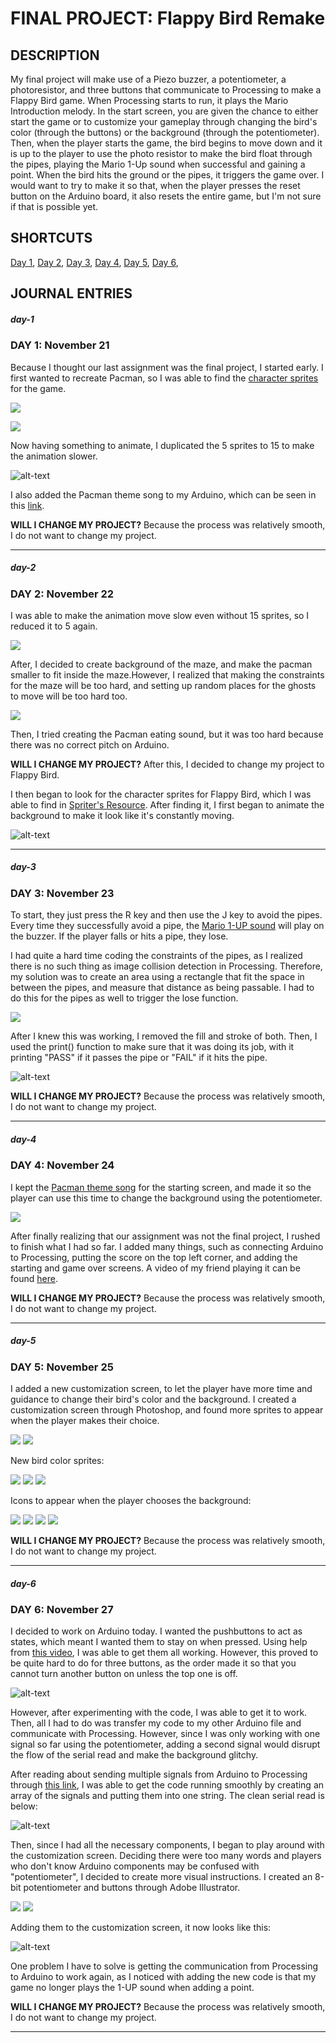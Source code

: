 # FINAL PROJECT: Flappy Bird Remake

## DESCRIPTION

My final project will make use of a Piezo buzzer, a potentiometer, a photoresistor, and three buttons that communicate to Processing to make a Flappy Bird game. When Processing starts to run, it plays the Mario Introduction melody. In the start screen, you are given the chance to either start the game or to customize your gameplay through changing the bird's color (through the buttons) or the background (through the potentiometer). Then, when the player starts the game, the bird begins to move down and it is up to the player to use the photo resistor to make the bird float through the pipes, playing the Mario 1-Up sound when successful and gaining a point. When the bird hits the ground or the pipes, it triggers the game over. I would want to try to make it so that, when the player presses the reset button on the Arduino board, it also resets the entire game, but I'm not sure if that is possible yet.

## SHORTCUTS
[Day 1](journal.md#day-1), [Day 2](journal.md#day-2), [Day 3](journal.md#day-3), [Day 4](journal.md#day-4), [Day 5](journal.md#day-5), [Day 6](journal.md#day-6), 

## JOURNAL ENTRIES

##### day-1
### DAY 1: November 21

Because I thought our last assignment was the final project, I started early. I first wanted to recreate Pacman, so I was able to find the [character sprites](https://www.spriters-resource.com/game_boy_advance/namcomuseum/sheet/22732/) for the game.

![](images/pacmansheet.png)

![](images/pacmansprites.png)

 Now having something to animate, I duplicated the 5 sprites to 15 to make the animation slower.

![alt-text](images/pacmanmove.gif)

I also added the Pacman theme song to my Arduino, which can be seen in this [link](https://youtu.be/12gmkMfC8Mk).

**WILL I CHANGE MY PROJECT?** Because the process was relatively smooth, I do not want to change my project.

--------------------

##### day-2
### DAY 2: November 22

 I was able to make the animation move slow even without 15 sprites, so I reduced it to 5 again.
 
 ![](images/pacmannewsprites.png)
 
 After, I decided to create background of the maze, and make the pacman smaller to fit inside the maze.However, I realized that making the constraints for the maze will be too hard, and setting up random places for the ghosts to move will be too hard too.
 
 ![](images/pacmanbg.png)
 
 Then, I tried creating the Pacman eating sound, but it was too hard because there was no correct pitch on Arduino.
 
 **WILL I CHANGE MY PROJECT?** After this, I decided to change my project to Flappy Bird.
 
 I then began to look for the character sprites for Flappy Bird, which I was able to find in [Spriter's Resource](https://www.spriters-resource.com/mobile/flappybird/sheet/59537/). After finding it, I first began to animate the background to make it look like it's constantly moving.
 
 ![alt-text](images/birdmove1.gif)
 
 --------------------
 
 ##### day-3
 ### DAY 3: November 23
 
To start, they just press the R key and then use the J key to avoid the pipes. Every time they successfully avoid a pipe, the [Mario 1-UP sound](https://bikeshedeffect.weebly.com/arduino-piezo-sounds.html) will play on the buzzer. If the player falls or hits a pipe, they lose.

I had quite a hard time coding the constraints of the pipes, as I realized there is no such thing as image collision detection in Processing. Therefore, my solution was to create an area using a rectangle that fit the space in between the pipes, and measure that distance as being passable. I had to do this for the pipes as well to trigger the lose function.

![](images/passarea.png)

After I knew this was working, I removed the fill and stroke of both. Then, I used the print() function to make sure that it was doing its job, with it printing "PASS" if it passes the pipe or "FAIL" if it hits the pipe.

![alt-text](images/birdmove2.gif)

**WILL I CHANGE MY PROJECT?** Because the process was relatively smooth, I do not want to change my project.

--------------------

##### day-4
### DAY 4: November 24

I kept the [Pacman theme song](https://github.com/robsoncouto/arduino-songs/blob/master/pacman/pacman.ino) for the starting screen, and made it so the player can use this time to change the background using the potentiometer.

![](images/allbgs.png)

After finally realizing that our assignment was not the final project, I rushed to finish what I had so far. I added many things, such as connecting Arduino to Processing, putting the score on the top left corner, and adding the starting and game over screens. A video of my friend playing it can be found [here](https://youtu.be/x8DGZu52Qyw).

**WILL I CHANGE MY PROJECT?** Because the process was relatively smooth, I do not want to change my project.

--------------------

##### day-5
### DAY 5: November 25

I added a new customization screen, to let the player have more time and guidance to change their bird's color and the background. I created a customization screen through Photoshop, and found more sprites to appear when the player makes their choice.

![](images/customize.png)
![](images/start.png)

New bird color sprites:

![](images/yellowbird.png)
![](images/redbird.png)
![](images/bluebird.png)

Icons to appear when the player chooses the background:

![](images/sun.png)
![](images/moon.png)
![](images/rainbow.png)
![](images/ghost.png)

**WILL I CHANGE MY PROJECT?** Because the process was relatively smooth, I do not want to change my project.

--------------------

##### day-6
### DAY 6: November 27

I decided to work on Arduino today. I wanted the pushbuttons to act as states, which meant I wanted them to stay on when pressed. Using help from [this video](https://www.youtube.com/watch?v=uCBuilKKxuk&ab_channel=learnelectronics), I was able to get them all working. However, this proved to be quite hard to do for three buttons, as the order made it so that you cannot turn another button on unless the top one is off.

![alt-text](images/serial1.gif)

However, after experimenting with the code, I was able to get it to work. Then, all I had to do was transfer my code to my other Arduino file and communicate with Processing. However, since I was only working with one signal so far using the potentiometer, adding a second signal would disrupt the flow of the serial read and make the background glitchy. 

After reading about sending multiple signals from Arduino to Processing through [this link](https://www.dummies.com/computers/arduino/how-to-send-multiple-signals-from-the-arduino-to-processing/), I was able to get the code running smoothly by creating an array of the signals and putting them into one string. The clean serial read is below:

![alt-text](images/serial2.gif)

Then, since I had all the necessary components, I began to play around with the customization screen. Deciding there were too many words and players who don't know Arduino components may be confused with "potentiometer", I decided to create more visual instructions. I created an 8-bit potentiometer and buttons through Adobe Illustrator.

![](images/potentiometer.png)
![](images/button.png)

Adding them to the customization screen, it now looks like this:

![alt-text](images/customizationnew.gif)

One problem I have to solve is getting the communication from Processing to Arduino to work again, as I noticed with adding the new code is that my game no longer plays the 1-UP sound when adding a point.

**WILL I CHANGE MY PROJECT?** Because the process was relatively smooth, I do not want to change my project.

--------------------
